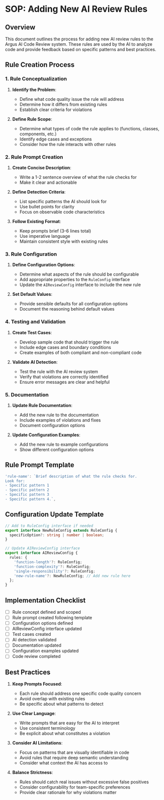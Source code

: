# SOP: Adding New AI Review Rules

## Overview

This document outlines the process for adding new AI review rules to the Argus AI Code Review system. These rules are used by the AI to analyze code and provide feedback based on specific patterns and best practices.

## Rule Creation Process

### 1. Rule Conceptualization

1. **Identify the Problem**:

   - Define what code quality issue the rule will address
   - Determine how it differs from existing rules
   - Establish clear criteria for violations

2. **Define Rule Scope**:
   - Determine what types of code the rule applies to (functions, classes, components, etc.)
   - Identify edge cases and exceptions
   - Consider how the rule interacts with other rules

### 2. Rule Prompt Creation

1. **Create Concise Description**:

   - Write a 1-2 sentence overview of what the rule checks for
   - Make it clear and actionable

2. **Define Detection Criteria**:

   - List specific patterns the AI should look for
   - Use bullet points for clarity
   - Focus on observable code characteristics

3. **Follow Existing Format**:
   - Keep prompts brief (3-6 lines total)
   - Use imperative language
   - Maintain consistent style with existing rules

### 3. Rule Configuration

1. **Define Configuration Options**:

   - Determine what aspects of the rule should be configurable
   - Add appropriate properties to the `RuleConfig` interface
   - Update the `AIReviewConfig` interface to include the new rule

2. **Set Default Values**:
   - Provide sensible defaults for all configuration options
   - Document the reasoning behind default values

### 4. Testing and Validation

1. **Create Test Cases**:

   - Develop sample code that should trigger the rule
   - Include edge cases and boundary conditions
   - Create examples of both compliant and non-compliant code

2. **Validate AI Detection**:
   - Test the rule with the AI review system
   - Verify that violations are correctly identified
   - Ensure error messages are clear and helpful

### 5. Documentation

1. **Update Rule Documentation**:

   - Add the new rule to the documentation
   - Include examples of violations and fixes
   - Document configuration options

2. **Update Configuration Examples**:
   - Add the new rule to example configurations
   - Show different configuration options

## Rule Prompt Template

```typescript
'rule-name': `Brief description of what the rule checks for.
Look for:
- Specific pattern 1
- Specific pattern 2
- Specific pattern 3
- Specific pattern 4.`,
```

## Configuration Update Template

```typescript
// Add to RuleConfig interface if needed
export interface NewRuleConfig extends RuleConfig {
  specificOption?: string | number | boolean;
}

// Update AIReviewConfig interface
export interface AIReviewConfig {
  rules: {
    'function-length'?: RuleConfig;
    'function-complexity'?: RuleConfig;
    'single-responsibility'?: RuleConfig;
    'new-rule-name'?: NewRuleConfig; // Add new rule here
  };
}
```

## Implementation Checklist

- [ ] Rule concept defined and scoped
- [ ] Rule prompt created following template
- [ ] Configuration options defined
- [ ] AIReviewConfig interface updated
- [ ] Test cases created
- [ ] AI detection validated
- [ ] Documentation updated
- [ ] Configuration examples updated
- [ ] Code review completed

## Best Practices

1. **Keep Prompts Focused**:

   - Each rule should address one specific code quality concern
   - Avoid overlap with existing rules
   - Be specific about what patterns to detect

2. **Use Clear Language**:

   - Write prompts that are easy for the AI to interpret
   - Use consistent terminology
   - Be explicit about what constitutes a violation

3. **Consider AI Limitations**:

   - Focus on patterns that are visually identifiable in code
   - Avoid rules that require deep semantic understanding
   - Consider what context the AI has access to

4. **Balance Strictness**:
   - Rules should catch real issues without excessive false positives
   - Consider configurability for team-specific preferences
   - Provide clear rationale for why violations matter
